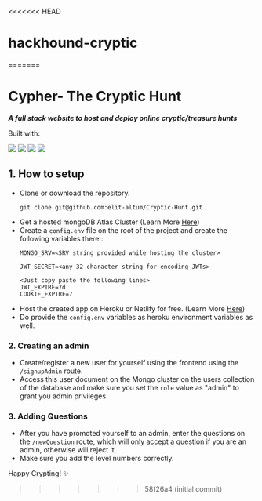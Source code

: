 <<<<<<< HEAD
# hackhound-cryptic
=======
# Cypher- The Cryptic Hunt

***A full stack website to host and deploy online cryptic/treasure hunts***

Built with:
<p>
  <img src="https://img.shields.io/badge/database-mongoDB-brightgreen?style=flat&logo=mongoDB">
  <img src="https://img.shields.io/badge/Backend-Node-green?style=flat&logo=Node.js">
  <img src="https://img.shields.io/badge/Frontend-Material Design-blue?style=flat&logo=material-Design">
  <img src="https://img.shields.io/badge/Template Engine-Pug-purple?style=flat">
</p>

## 1. How to setup
- Clone or download the repository.
  ```
  git clone git@github.com:elit-altum/Cryptic-Hunt.git
  ```
- Get a hosted mongoDB Atlas Cluster (Learn More [Here](https://www.youtube.com/watch?v=rPqRyYJmx2g))
- Create a ```config.env``` file on the root of the project and create the following variables there :
  ```
  MONGO_SRV=<SRV string provided while hosting the cluster>

  JWT_SECRET=<any 32 character string for encoding JWTs>

  <Just copy paste the following lines>
  JWT_EXPIRE=7d
  COOKIE_EXPIRE=7
  ```
- Host the created app on Heroku or Netlify for free. (Learn More [Here](https://www.youtube.com/watch?v=MxfxiR8TVNU))
- Do provide the ```config.env``` variables as heroku environment variables as well.

### 2. Creating an admin
- Create/register a new user for yourself using the frontend using the ```/signupAdmin``` route.
- Access this user document on the Mongo cluster on the users collection of the database and make sure you set the ```role``` value as "admin" to grant you admin privileges.

### 3. Adding Questions
- After you have promoted yourself to an admin, enter the questions on the ```/newQuestion``` route, which will only accept a question if you are an admin, otherwise will reject it.
- Make sure you add the level numbers correctly.

Happy Crypting! ✨
>>>>>>> 58f26a4 (initial commit)
